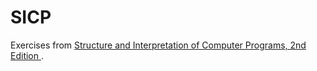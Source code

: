 SICP
====

Exercises from <a href=https://mitpress.mit.edu/sicp/> Structure and Interpretation of Computer Programs, 2nd Edition <a>.
